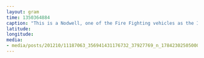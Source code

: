 ```yaml
---
layout: gram
time: 1350364884
caption: "This is a Nodwell, one of the Fire Fighting vehicles as the Ice Runway."
latitude: 
longitude: 
media:
- media/posts/201210/11187063_356941431176732_37927769_n_17842302505000351.jpg
---
```


